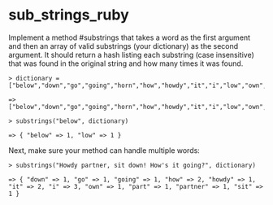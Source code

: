 # sub_strings_ruby

Implement a method #substrings that takes a word as the first argument and then an array of valid substrings (your dictionary) as the second argument. It should return a hash listing each substring (case insensitive) that was found in the original string and how many times it was found.

    > dictionary = ["below","down","go","going","horn","how","howdy","it","i","low","own","part","partner","sit"]

    => ["below","down","go","going","horn","how","howdy","it","i","low","own","part","partner","sit"]

    > substrings("below", dictionary)

    => { "below" => 1, "low" => 1 }

Next, make sure your method can handle multiple words:

    > substrings("Howdy partner, sit down! How's it going?", dictionary)

    => { "down" => 1, "go" => 1, "going" => 1, "how" => 2, "howdy" => 1, "it" => 2, "i" => 3, "own" => 1, "part" => 1, "partner" => 1, "sit" => 1 }
